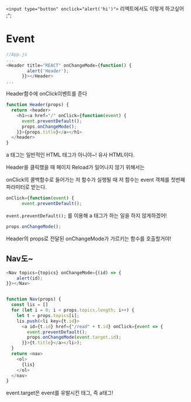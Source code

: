 `<input type="button" onclick="alert('hi')">` 리액트에서도 이렇게 하고싶어 ;^;



# Event

```js
//App.js
...
<Header title="REACT" onChangeMode={function() {
        alert('Header');
      }}></Header>
...
```

Header함수에 onClick이벤트를 준다

```js
function Header(props) {
  return <header>
    <h1><a href="/" onClick={function(event) {
      event.preventDefault();
      props.onChangeMode();
    }}>{props.title}</a></h1>
  </header>
}
```

a 태그는 일반적인 HTML 태그가 아니야~! 유사 HTML이다.

Header을 클릭했을 때 페이지 Reload가 일어나지 않기 위해서는

onClick의 콜백함수로 들어가는 저 함수가 실행될 때 저 함수는 event 객체를 첫번째 파라미터로 받는다.

```js
onClick={function(event) {
      event.preventDefault();
```

`event.preventDefault();` 를 이용해 a 태그가 하는 일을 하지 않게하겠어!

```js
props.onChangeMode();
```

Header의 props로 전달된 onChangeMode가 가르키는 함수를 호출할거야! 



## Nav도~

```js
<Nav topics={topics} onChangeMode={(id) => {
    alert(id);
}}></Nav>
```

```js

function Nav(props) {
  const lis = []
  for (let i = 0; i < props.topics.length; i++) {
    let t = props.topics[i];
    lis.push(<li key={t.id}>
      <a id={t.id} href={"/read" + t.id} onClick={event => {
        event.preventDefault();
        props.onChangeMode(event.target.id);
      }}>{t.title}</a></li>);
  }
  return <nav>
    <ol>
      {lis}
    </ol>
  </nav>
}
```

event.target은 event를 유발시킨 태그, 즉 a태그!



